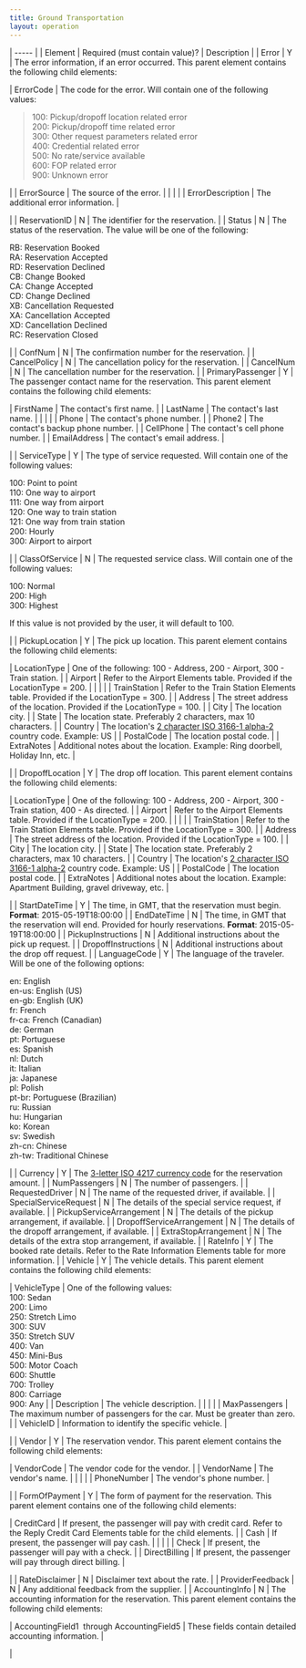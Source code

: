 ```yaml
---
title: Ground Transportation 
layout: operation
---
```






| ----- |
|  Element |  Required (must contain value)? |  Description |
|  Error |  Y |  The error information, if an error occurred. This parent element contains the following child elements:

|  ErrorCode |  The code for the error. Will contain one of the following values:

> 100: Pickup/dropoff location related error  
200: Pickup/dropoff time related error  
300: Other request parameters related error  
400: Credential related error  
500: No rate/service available  
600: FOP related error  
900: Unknown error

 |
|  ErrorSource |  The source of the error. |   | | |
|  ErrorDescription |  The additional error information. |

 |
|  ReservationID |  N |  The identifier for the reservation. |
|  Status |  N |  The status of the reservation. The value will be one of the following:

RB: Reservation Booked  
RA: Reservation Accepted  
RD: Reservation Declined  
CB: Change Booked  
CA: Change Accepted  
CD: Change Declined  
XB: Cancellation Requested  
XA: Cancellation Accepted  
XD: Cancellation Declined  
RC: Reservation Closed

 |
|  ConfNum |  N |  The confirmation number for the reservation. |
|  CancelPolicy |  N |  The cancellation policy for the reservation. |
|  CancelNum |  N |  The cancellation number for the reservation. |
|  PrimaryPassenger |  Y |  The passenger contact name for the reservation. This parent element contains the following child elements:

|  FirstName |  The contact's first name. |
|  LastName |  The contact's last name. |   | | |
|  Phone |  The contact's phone number. |
|  Phone2 |  The contact's backup phone number. |
|  CellPhone |  The contact's cell phone number. |
|  EmailAddress |  The contact's email address. |

 |
|  ServiceType |  Y |  The type of service requested. Will contain one of the following values:

100: Point to point  
110: One way to airport  
111: One way from airport  
120: One way to train station  
121: One way from train station  
200: Hourly  
300: Airport to airport

 |
|  ClassOfService |  N |  The requested service class. Will contain one of the following values:

100: Normal  
200: High  
300: Highest

If this value is not provided by the user, it will default to 100.

 |
|  PickupLocation |  Y |  The pick up location. This parent element contains the following child elements:

|  LocationType |  One of the following: 100 - Address, 200 - Airport, 300 - Train station. |
|  Airport |  Refer to the Airport Elements table. Provided if the LocationType = 200. |   | | |
|  TrainStation |  Refer to the Train Station Elements table. Provided if the LocationType = 300. |
|  Address |  The street address of the location. Provided if the LocationType = 100. |
|  City |  The location city. |
|  State |  The location state. Preferably 2 characters, max 10 characters. |
|  Country |  The location's [ 2 character ISO 3166-1 alpha-2][1] country code. Example: US |
|  PostalCode |  The location postal code. |
|  ExtraNotes |  Additional notes about the location. Example: Ring doorbell, Holiday Inn, etc. |

 |
|  DropoffLocation |  Y |  The drop off location. This parent element contains the following child elements:

|  LocationType |  One of the following: 100 - Address, 200 - Airport, 300 - Train station, 400 - As directed. |
|  Airport |  Refer to the Airport Elements table. Provided if the LocationType = 200. |   | | |
|  TrainStation |  Refer to the Train Station Elements table. Provided if the LocationType = 300. |
|  Address |  The street address of the location. Provided if the LocationType = 100. |
|  City |  The location city. |
|  State |  The location state. Preferably 2 characters, max 10 characters. |
|  Country |  The location's [ 2 character ISO 3166-1 alpha-2][1] country code. Example: US |
|  PostalCode |  The location postal code. |
|  ExtraNotes |  Additional notes about the location. Example: Apartment Building, gravel driveway, etc. |

 |
|  StartDateTime |  Y |  The time, in GMT, that the reservation must begin.  
**Format**: 2015-05-19T18:00:00 |
|  EndDateTime |  N |  The time, in GMT that the reservation will end. Provided for hourly reservations. **Format**: 2015-05-19T18:00:00 |
|  PickupInstructions |  N |  Additional instructions about the pick up request. |
|  DropoffInstructions |  N |  Additional instructions about the drop off request. |
|  LanguageCode |  Y |  The language of the traveler. Will be one of the following options:

en: English  
en-us: English (US)  
en-gb: English (UK)  
fr: French  
fr-ca: French (Canadian)  
de: German  
pt: Portuguese  
es: Spanish  
nl: Dutch  
it: Italian  
ja: Japanese  
pl: Polish  
pt-br: Portuguese (Brazilian)  
ru: Russian  
hu: Hungarian  
ko: Korean  
sv: Swedish  
zh-cn: Chinese  
zh-tw: Traditional Chinese

 |
|  Currency |  Y |  The [3-letter ISO 4217 currency code][2] for the reservation amount. |
|  NumPassengers |  N |  The number of passengers. |
|  RequestedDriver |  N |  The name of the requested driver, if available. |
|  SpecialServiceRequest |  N |  The details of the special service request, if available. |
|  PickupServiceArrangement |  N |  The details of the pickup arrangement, if available. |
|  DropoffServiceArrangement |  N |  The details of the dropoff arrangement, if available. |
|  ExtraStopArrangement |  N |  The details of the extra stop arrangement, if available. |
|  RateInfo |  Y |  The booked rate details. Refer to the Rate Information Elements table for more information. |
|  Vehicle |  Y |  The vehicle details. This parent element contains the following child elements:

|  VehicleType |  One of the following values:  
100: Sedan  
200: Limo  
250: Stretch Limo  
300: SUV  
350: Stretch SUV  
400: Van  
450: Mini-Bus  
500: Motor Coach  
600: Shuttle  
700: Trolley  
800: Carriage  
900: Any |
|  Description |  The vehicle description. |   | | |
|  MaxPassengers |  The maximum number of passengers for the car. Must be greater than zero. |
|  VehicleID |  Information to identify the specific vehicle. |

 |
|  Vendor |  Y |  The reservation vendor. This parent element contains the following child elements:

|  VendorCode |  The vendor code for the vendor. |
|  VendorName |  The vendor's name. |   | | |
|  PhoneNumber |  The vendor's phone number. |

 |
|  FormOfPayment |  Y |  The form of payment for the reservation. This parent element contains one of the following child elements:

|  CreditCard |  If present, the passenger will pay with credit card. Refer to the Reply Credit Card Elements table for the child elements. |
|  Cash |  If present, the passenger will pay cash. |   | | |
|  Check |  If present, the passenger will pay with a check. |
|  DirectBilling |  If present, the passenger will pay through direct billing. |

 |
|  RateDisclaimer |  N |  Disclaimer text about the rate. |
|  ProviderFeedback |  N |  Any additional feedback from the supplier. |
|  AccountingInfo |  N |  The accounting information for the reservation. This parent element contains the following child elements:

|  AccountingField1  through AccountingField5 |  These fields contain detailed accounting information. |

 |

[1]: http://en.wikipedia.org/wiki/ISO_3166-1_alpha-2
[2]: http://en.wikipedia.org/wiki/ISO_4217
